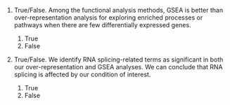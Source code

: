 1. True/False. Among the functional analysis methods, GSEA is better than over-representation analysis for exploring enriched processes or pathways when there are few differentially expressed genes.

	1. True
	1. False

1. True/False. We identify RNA splicing-related terms as significant in both our over-representation and GSEA analyses. We can conclude that RNA splicing is affected by our condition of interest.

	1. True
	1. False
